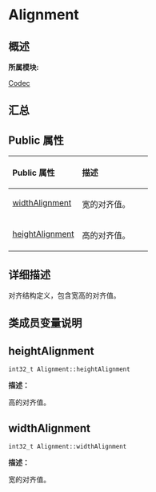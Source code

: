 # Alignment<a name="ZH-CN_TOPIC_0000001343120305"></a>

## **概述**<a name="section1770130891083931"></a>

**所属模块:**

[Codec](_codec.md)

## **汇总**<a name="section1564776028083931"></a>

## Public 属性<a name="pub-attribs"></a>

<a name="table1544669496083931"></a>
<table><thead align="left"><tr id="row713826171083931"><th class="cellrowborder" valign="top" width="50%" id="mcps1.1.3.1.1"><p id="p454285070083931"><a name="p454285070083931"></a><a name="p454285070083931"></a>Public 属性</p>
</th>
<th class="cellrowborder" valign="top" width="50%" id="mcps1.1.3.1.2"><p id="p770518788083931"><a name="p770518788083931"></a><a name="p770518788083931"></a>描述</p>
</th>
</tr>
</thead>
<tbody><tr id="row261794588083931"><td class="cellrowborder" valign="top" width="50%" headers="mcps1.1.3.1.1 "><p id="p2047437883083931"><a name="p2047437883083931"></a><a name="p2047437883083931"></a><a href="_alignment.md#a83930e496d9e339cb95e643793dd7be0">widthAlignment</a></p>
</td>
<td class="cellrowborder" valign="top" width="50%" headers="mcps1.1.3.1.2 "><p id="entry1766291521083931p0"><a name="entry1766291521083931p0"></a><a name="entry1766291521083931p0"></a>宽的对齐值。</p>
</td>
</tr>
<tr id="row1486797286083931"><td class="cellrowborder" valign="top" width="50%" headers="mcps1.1.3.1.1 "><p id="p1190361655083931"><a name="p1190361655083931"></a><a name="p1190361655083931"></a><a href="_alignment.md#ac40c956fa1c099c8e1444bbdaecaaa47">heightAlignment</a></p>
</td>
<td class="cellrowborder" valign="top" width="50%" headers="mcps1.1.3.1.2 "><p id="entry1551688586083931p0"><a name="entry1551688586083931p0"></a><a name="entry1551688586083931p0"></a>高的对齐值。</p>
</td>
</tr>
</tbody>
</table>

## **详细描述**<a name="section1759850278083931"></a>

对齐结构定义，包含宽高的对齐值。

## **类成员变量说明**<a name="section866771417083931"></a>

## heightAlignment<a name="ac40c956fa1c099c8e1444bbdaecaaa47"></a>

```
int32_t Alignment::heightAlignment
```

**描述：**

高的对齐值。

## widthAlignment<a name="a83930e496d9e339cb95e643793dd7be0"></a>

```
int32_t Alignment::widthAlignment
```

**描述：**

宽的对齐值。


